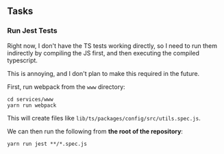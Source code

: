 ## Tasks

### Run Jest Tests

Right now, I don't have the TS tests working directly, so I need to run them indirectly by compiling the JS first, and then executing the compiled typescript.

This is annoying, and I don't plan to make this required in the future.

First, run webpack from the `www` directory:

```
cd services/www
yarn run webpack
```

This will create files like `lib/ts/packages/config/src/utils.spec.js`.

We can then run the following from **the root of the repository**:

```
yarn run jest **/*.spec.js
```
